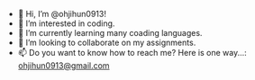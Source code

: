 - 👋 Hi, I’m @ohjihun0913!
- 👀 I’m interested in coding.
- 🌱 I’m currently learning many coading languages.
- 💞️ I’m looking to collaborate on my assignments.
- 📫 Do you want to know how to reach me? Here is one way...:
ohjihun0913@gmail.com

<!---
ohjihun0913/ohjihun0913 is a ✨ special ✨ repository because its `README.md` (this file) appears on your GitHub profile.
You can click the Preview link to take a look at your changes.
--->
